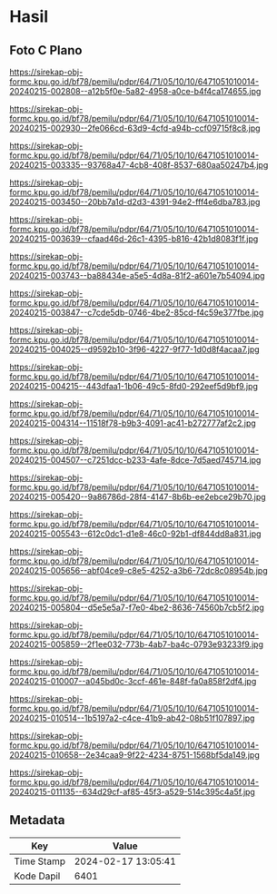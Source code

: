 # Hasil

## Foto C Plano

https://sirekap-obj-formc.kpu.go.id/bf78/pemilu/pdpr/64/71/05/10/10/6471051010014-20240215-002808--a12b5f0e-5a82-4958-a0ce-b4f4ca174655.jpg

https://sirekap-obj-formc.kpu.go.id/bf78/pemilu/pdpr/64/71/05/10/10/6471051010014-20240215-002930--2fe066cd-63d9-4cfd-a94b-ccf09715f8c8.jpg

https://sirekap-obj-formc.kpu.go.id/bf78/pemilu/pdpr/64/71/05/10/10/6471051010014-20240215-003335--93768a47-4cb8-408f-8537-680aa50247b4.jpg

https://sirekap-obj-formc.kpu.go.id/bf78/pemilu/pdpr/64/71/05/10/10/6471051010014-20240215-003450--20bb7a1d-d2d3-4391-94e2-fff4e6dba783.jpg

https://sirekap-obj-formc.kpu.go.id/bf78/pemilu/pdpr/64/71/05/10/10/6471051010014-20240215-003639--cfaad46d-26c1-4395-b816-42b1d8083f1f.jpg

https://sirekap-obj-formc.kpu.go.id/bf78/pemilu/pdpr/64/71/05/10/10/6471051010014-20240215-003743--ba88434e-a5e5-4d8a-81f2-a601e7b54094.jpg

https://sirekap-obj-formc.kpu.go.id/bf78/pemilu/pdpr/64/71/05/10/10/6471051010014-20240215-003847--c7cde5db-0746-4be2-85cd-f4c59e377fbe.jpg

https://sirekap-obj-formc.kpu.go.id/bf78/pemilu/pdpr/64/71/05/10/10/6471051010014-20240215-004025--d9592b10-3f96-4227-9f77-1d0d8f4acaa7.jpg

https://sirekap-obj-formc.kpu.go.id/bf78/pemilu/pdpr/64/71/05/10/10/6471051010014-20240215-004215--443dfaa1-1b06-49c5-8fd0-292eef5d9bf9.jpg

https://sirekap-obj-formc.kpu.go.id/bf78/pemilu/pdpr/64/71/05/10/10/6471051010014-20240215-004314--11518f78-b9b3-4091-ac41-b272777af2c2.jpg

https://sirekap-obj-formc.kpu.go.id/bf78/pemilu/pdpr/64/71/05/10/10/6471051010014-20240215-004507--c7251dcc-b233-4afe-8dce-7d5aed745714.jpg

https://sirekap-obj-formc.kpu.go.id/bf78/pemilu/pdpr/64/71/05/10/10/6471051010014-20240215-005420--9a86786d-28f4-4147-8b6b-ee2ebce29b70.jpg

https://sirekap-obj-formc.kpu.go.id/bf78/pemilu/pdpr/64/71/05/10/10/6471051010014-20240215-005543--612c0dc1-d1e8-46c0-92b1-df844dd8a831.jpg

https://sirekap-obj-formc.kpu.go.id/bf78/pemilu/pdpr/64/71/05/10/10/6471051010014-20240215-005656--abf04ce9-c8e5-4252-a3b6-72dc8c08954b.jpg

https://sirekap-obj-formc.kpu.go.id/bf78/pemilu/pdpr/64/71/05/10/10/6471051010014-20240215-005804--d5e5e5a7-f7e0-4be2-8636-74560b7cb5f2.jpg

https://sirekap-obj-formc.kpu.go.id/bf78/pemilu/pdpr/64/71/05/10/10/6471051010014-20240215-005859--2f1ee032-773b-4ab7-ba4c-0793e93233f9.jpg

https://sirekap-obj-formc.kpu.go.id/bf78/pemilu/pdpr/64/71/05/10/10/6471051010014-20240215-010007--a045bd0c-3ccf-461e-848f-fa0a858f2df4.jpg

https://sirekap-obj-formc.kpu.go.id/bf78/pemilu/pdpr/64/71/05/10/10/6471051010014-20240215-010514--1b5197a2-c4ce-41b9-ab42-08b51f107897.jpg

https://sirekap-obj-formc.kpu.go.id/bf78/pemilu/pdpr/64/71/05/10/10/6471051010014-20240215-010658--2e34caa9-9f22-4234-8751-1568bf5da149.jpg

https://sirekap-obj-formc.kpu.go.id/bf78/pemilu/pdpr/64/71/05/10/10/6471051010014-20240215-011135--634d29cf-af85-45f3-a529-514c395c4a5f.jpg


## Metadata

| Key        | Value               |
| ---------- | ------------------- |
| Time Stamp | 2024-02-17 13:05:41 |
| Kode Dapil | 6401                |




